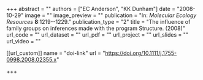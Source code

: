 +++
abstract = "" 
authors = ["EC Anderson", "KK Dunham"] 
date = "2008-10-29" 
image = "" 
image_preview = "" 
publication = "In: _Molecular Ecology Resources_ **8**:1219--1229." 
publication_type = "2" 
title = "The influence of family groups on inferences made with the program Structure. (2008)" 
url_code = "" 
url_dataset = "" 
url_pdf = "" 
url_project = "" 
url_slides = "" 
url_video = "" 


[[url_custom]]
name = "doi-link"
url = "https://doi.org/10.1111/j.1755-0998.2008.02355.x"

+++

